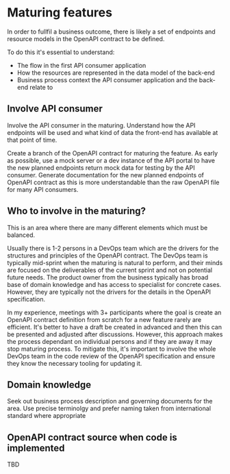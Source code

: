 # Maturing features
In order to fullfil a business outcome, there is likely a set of endpoints and resource models in the OpenAPI contract to be defined.

To do this it's essential to understand:  
- The flow in the first API consumer application
- How the resources are represented in the data model of the back-end
- Business process context the API consumer application and the back-end relate to

## Involve API consumer
Involve the API consumer in the maturing. Understand how the API endpoints will be used and what kind of data the front-end has available at that point of time. 

Create a branch of the OpenAPI contract for maturing the feature. 
As early as possible, use a mock server or a dev instance of the API portal to have the new planned endpoints return mock data for testing by the API consumer.
Generate documentation for the new planned endpoints of OpenAPI contract as this is more understandable than the raw OpenAPI file for many API consumers. 

## Who to involve in the maturing?
This is an area where there are many different elements which must be balanced. 

Usually there is 1-2 persons in a DevOps team which are the drivers for the structures and principles of the OpenAPI contract. 
The DevOps team is typically mid-sprint when the maturing is natural to perform, and their minds are focused on the deliverables of the current sprint and not on potential future needs. The product owner from the business typically has broad base of domain knowledge and has access to specialist for concrete cases. However, they are typically not the drivers for the details in the OpenAPI specification. 

In my experience, meetings with 3+ participants where the goal is create an OpenAPI contract definition from scratch for a new feature rarely are efficient.
It's better to have a draft be created in advanced and then this can be presented and adjusted after discussions. However, this approach makes the process dependant on individual persons and if they are away it may stop maturing process. To mitigate this, it's important to involve the whole DevOps team in the code review of the OpenAPI specification and ensure they know the necessary tooling for updating it.

## Domain knowledge
Seek out business process description and governing documents for the area. 
Use precise terminolgy and prefer naming taken from international standard where appropriate


## OpenAPI contract source when code is implemented
TBD

